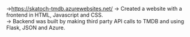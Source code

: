 ->https://skatoch-tmdb.azurewebsites.net/
-> Created a website with a frontend in HTML, Javascript and CSS.  
-> Backend was built by making third party API calls to TMDB and using Flask, JSON and Azure.
